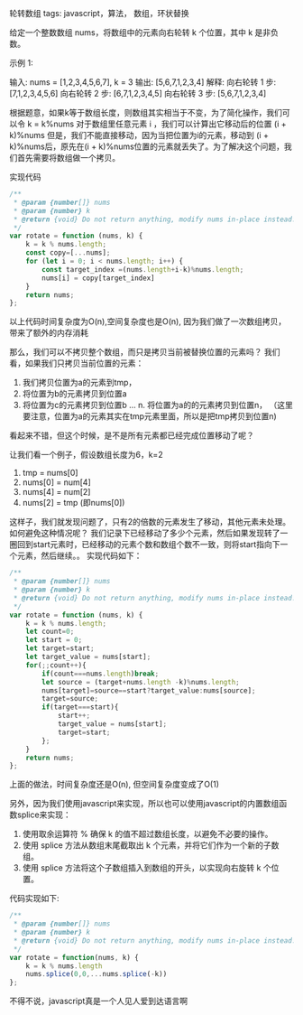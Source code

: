 
轮转数组
tags: javascript，算法， 数组，环状替换

给定一个整数数组 nums，将数组中的元素向右轮转 k 个位置，其中 k 是非负数。

 

示例 1:

输入: nums = [1,2,3,4,5,6,7], k = 3
输出: [5,6,7,1,2,3,4]
解释:
向右轮转 1 步: [7,1,2,3,4,5,6]
向右轮转 2 步: [6,7,1,2,3,4,5]
向右轮转 3 步: [5,6,7,1,2,3,4]


根据题意，如果k等于数组长度，则数组其实相当于不变，为了简化操作，我们可以令 k = k%nums
对于数组里任意元素 i ，我们可以计算出它移动后的位置 (i + k)%nums
但是，我们不能直接移动，因为当把位置为i的元素，移动到 (i + k)%nums后，原先在(i + k)%nums位置的元素就丢失了。为了解决这个问题，我们首先需要将数组做一个拷贝。

实现代码
```javascript
/**
 * @param {number[]} nums
 * @param {number} k
 * @return {void} Do not return anything, modify nums in-place instead.
 */
var rotate = function (nums, k) {
    k = k % nums.length;
    const copy=[...nums];
    for (let i = 0; i < nums.length; i++) {
        const target_index =(nums.length+i-k)%nums.length;
        nums[i] = copy[target_index]
    }
    return nums;
};
```

以上代码时间复杂度为O(n),空间复杂度也是O(n), 因为我们做了一次数组拷贝，带来了额外的内存消耗

那么，我们可以不拷贝整个数组，而只是拷贝当前被替换位置的元素吗？
我们看，如果我们只拷贝当前位置的元素：
1. 我们拷贝位置为a的元素到tmp， 
2. 将位置为b的元素拷贝到位置a
3. 将位置为c的元素拷贝到位置b
...
n. 将位置为a的的元素拷贝到位置n， （这里要注意，位置为a的元素其实在tmp元素里面，所以是把tmp拷贝到位置n)

看起来不错，但这个时候，是不是所有元素都已经完成位置移动了呢？

让我们看一个例子，假设数组长度为6，k=2
1. tmp = nums[0]
2. nums[0] = num[4]
3. nums[4] = num[2]
4. nums[2] = tmp (即nums[0])

这样子，我们就发现问题了，只有2的倍数的元素发生了移动，其他元素未处理。如何避免这种情况呢？
我们记录下已经移动了多少个元素，然后如果发现转了一圈回到start元素时，已经移动的元素个数和数组个数不一致，则将start指向下一个元素，然后继续。。
实现代码如下：
```javascript
/**
 * @param {number[]} nums
 * @param {number} k
 * @return {void} Do not return anything, modify nums in-place instead.
 */
var rotate = function (nums, k) {
    k = k % nums.length;
    let count=0;
    let start = 0;
    let target=start;
    let target_value = nums[start];
    for(;;count++){
        if(count===nums.length)break;
        let source = (target+nums.length -k)%nums.length;
        nums[target]=source==start?target_value:nums[source];
        target=source;
        if(target===start){
            start++;
            target_value = nums[start];
            target=start;
        };
    }
    return nums;
};
```

上面的做法，时间复杂度还是O(n), 但空间复杂度变成了O(1)

另外，因为我们使用javascript来实现，所以也可以使用javascript的内置数组函数splice来实现：
1. 使用取余运算符 % 确保 k 的值不超过数组长度，以避免不必要的操作。
2. 使用 splice 方法从数组末尾截取出 k 个元素，并将它们作为一个新的子数组。
3. 使用 splice 方法将这个子数组插入到数组的开头，以实现向右旋转 k 个位置。

代码实现如下:
```javascript
/**
 * @param {number[]} nums
 * @param {number} k
 * @return {void} Do not return anything, modify nums in-place instead.
 */
var rotate = function(nums, k) {
    k = k % nums.length
    nums.splice(0,0,...nums.splice(-k))
};
```
不得不说，javascript真是一个人见人爱到达语言啊